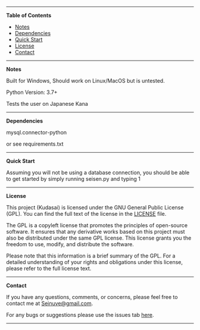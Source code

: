 ---------------------------------------------------------------------------------------------------------------------------------------------------
**Table of Contents**

- [Notes](#notes)
- [Dependencies](#dependencies)
- [Quick Start](#quickstart)
- [License](#license)
- [Contact](#contact)

---------------------------------------------------------------------------------------------------------------------------------------------------
**Notes**<a name="notes"></a>

Built for Windows, Should work on Linux/MacOS but is untested.

Python Version: 3.7+

Tests the user on Japanese Kana

---------------------------------------------------------------------------------------------------------------------------------------------------
**Dependencies**<a name="dependencies"></a>

mysql.connector-python

or see requirements.txt

---------------------------------------------------------------------------------------------------------------------------------------------------
**Quick Start**<a name="quickstart"></a>

Assuming you will not be using a database connection, you should be able to get started by simply running seisen.py and typing 1

---------------------------------------------------------------------------------------------------------------------------------------------------
**License**<a name="license"></a>

This project (Kudasai) is licensed under the GNU General Public License (GPL). You can find the full text of the license in the [LICENSE](License.md) file.

The GPL is a copyleft license that promotes the principles of open-source software. It ensures that any derivative works based on this project must also be distributed under the same GPL license. This license grants you the freedom to use, modify, and distribute the software.

Please note that this information is a brief summary of the GPL. For a detailed understanding of your rights and obligations under this license, please refer to the full license text.

---------------------------------------------------------------------------------------------------------------------------------------------------
**Contact**<a name="contact"></a>

If you have any questions, comments, or concerns, please feel free to contact me at [Seinuve@gmail.com](mailto:Seinuve@gmail.com).

For any bugs or suggestions please use the issues tab [here](https://github.com/Seinuve/Seisen/issues).

---------------------------------------------------------------------------------------------------------------------------------------------------
